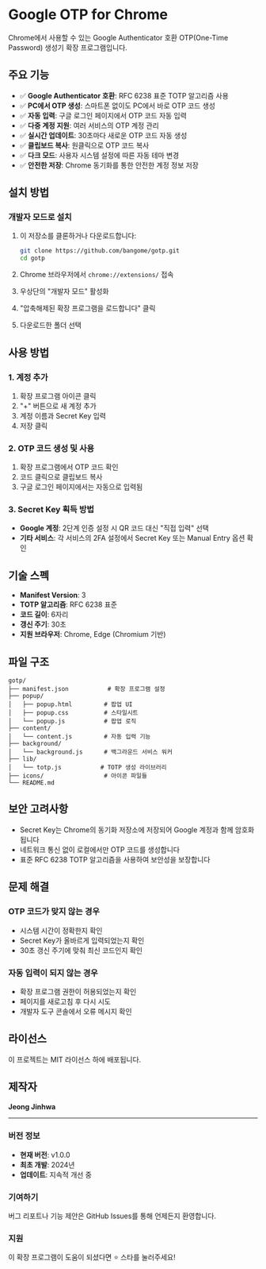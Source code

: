# Google OTP for Chrome

Chrome에서 사용할 수 있는 Google Authenticator 호환 OTP(One-Time Password) 생성기 확장 프로그램입니다.

## 주요 기능

- ✅ **Google Authenticator 호환**: RFC 6238 표준 TOTP 알고리즘 사용
- ✅ **PC에서 OTP 생성**: 스마트폰 없이도 PC에서 바로 OTP 코드 생성
- ✅ **자동 입력**: 구글 로그인 페이지에서 OTP 코드 자동 입력
- ✅ **다중 계정 지원**: 여러 서비스의 OTP 계정 관리
- ✅ **실시간 업데이트**: 30초마다 새로운 OTP 코드 자동 생성
- ✅ **클립보드 복사**: 원클릭으로 OTP 코드 복사
- ✅ **다크 모드**: 사용자 시스템 설정에 따른 자동 테마 변경
- ✅ **안전한 저장**: Chrome 동기화를 통한 안전한 계정 정보 저장

## 설치 방법

### 개발자 모드로 설치

1. 이 저장소를 클론하거나 다운로드합니다:
   ```bash
   git clone https://github.com/bangome/gotp.git
   cd gotp
   ```

2. Chrome 브라우저에서 `chrome://extensions/` 접속

3. 우상단의 "개발자 모드" 활성화

4. "압축해제된 확장 프로그램을 로드합니다" 클릭

5. 다운로드한 폴더 선택

## 사용 방법

### 1. 계정 추가

1. 확장 프로그램 아이콘 클릭
2. "+" 버튼으로 새 계정 추가
3. 계정 이름과 Secret Key 입력
4. 저장 클릭

### 2. OTP 코드 생성 및 사용

1. 확장 프로그램에서 OTP 코드 확인
2. 코드 클릭으로 클립보드 복사
3. 구글 로그인 페이지에서는 자동으로 입력됨

### 3. Secret Key 획득 방법

- **Google 계정**: 2단계 인증 설정 시 QR 코드 대신 "직접 입력" 선택
- **기타 서비스**: 각 서비스의 2FA 설정에서 Secret Key 또는 Manual Entry 옵션 확인

## 기술 스펙

- **Manifest Version**: 3
- **TOTP 알고리즘**: RFC 6238 표준
- **코드 길이**: 6자리
- **갱신 주기**: 30초
- **지원 브라우저**: Chrome, Edge (Chromium 기반)

## 파일 구조

```
gotp/
├── manifest.json           # 확장 프로그램 설정
├── popup/
│   ├── popup.html         # 팝업 UI
│   ├── popup.css          # 스타일시트
│   └── popup.js           # 팝업 로직
├── content/
│   └── content.js         # 자동 입력 기능
├── background/
│   └── background.js      # 백그라운드 서비스 워커
├── lib/
│   └── totp.js           # TOTP 생성 라이브러리
├── icons/                 # 아이콘 파일들
└── README.md
```

## 보안 고려사항

- Secret Key는 Chrome의 동기화 저장소에 저장되어 Google 계정과 함께 암호화됩니다
- 네트워크 통신 없이 로컬에서만 OTP 코드를 생성합니다
- 표준 RFC 6238 TOTP 알고리즘을 사용하여 보안성을 보장합니다

## 문제 해결

### OTP 코드가 맞지 않는 경우
- 시스템 시간이 정확한지 확인
- Secret Key가 올바르게 입력되었는지 확인
- 30초 갱신 주기에 맞춰 최신 코드인지 확인

### 자동 입력이 되지 않는 경우
- 확장 프로그램 권한이 허용되었는지 확인
- 페이지를 새로고침 후 다시 시도
- 개발자 도구 콘솔에서 오류 메시지 확인

## 라이선스

이 프로젝트는 MIT 라이선스 하에 배포됩니다.

## 제작자

**Jeong Jinhwa**

---

### 버전 정보

- **현재 버전**: v1.0.0
- **최초 개발**: 2024년
- **업데이트**: 지속적 개선 중

### 기여하기

버그 리포트나 기능 제안은 GitHub Issues를 통해 언제든지 환영합니다.

### 지원

이 확장 프로그램이 도움이 되셨다면 ⭐️ 스타를 눌러주세요! 